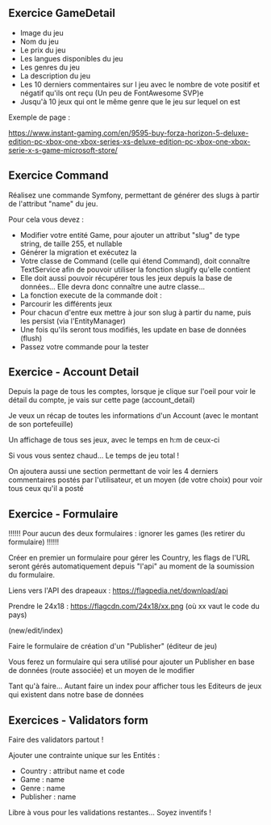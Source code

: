 
## Exercice GameDetail


- Image du jeu
- Nom du jeu
- Le prix du jeu
- Les langues disponibles du jeu
- Les genres du jeu
- La description du jeu
- Les 10 derniers commentaires sur l jeu avec le nombre de vote positif et négatif qu'ils ont reçu
  (Un peu de FontAwesome SVP)e
- Jusqu'à 10 jeux qui ont le même genre que le jeu sur lequel on est

Exemple de page :

https://www.instant-gaming.com/en/9595-buy-forza-horizon-5-deluxe-edition-pc-xbox-one-xbox-series-xs-deluxe-edition-pc-xbox-one-xbox-serie-x-s-game-microsoft-store/


## Exercice Command


Réalisez une commande Symfony, permettant de générer des slugs à partir de l'attribut "name" du jeu.

Pour cela vous devez :
- Modifier votre entité Game, pour ajouter un attribut "slug" de type string, de taille 255, et nullable
- Générer la migration et exécutez la
- Votre classe de Command (celle qui étend Command), doit connaître TextService afin de pouvoir utiliser la fonction slugify qu'elle contient
- Elle doit aussi pouvoir récupérer tous les jeux depuis la base de données... Elle devra donc connaître une autre classe...
- La fonction execute de la commande doit :
- Parcourir les différents jeux
- Pour chacun d'entre eux mettre à jour son slug à partir du name, puis les persist (via l'EntityManager)
- Une fois qu'ils seront tous modifiés, les update en base de données (flush)
- Passez votre commande pour la tester


## Exercice - Account Detail


Depuis la page de tous les comptes, lorsque je clique sur l'oeil pour voir le détail du compte, je vais sur cette page (account_detail)

Je veux un récap de toutes les informations d'un Account (avec le montant de son portefeuille)

Un affichage de tous ses jeux, avec le temps en h:m de ceux-ci

Si vous vous sentez chaud... Le temps de jeu total !

On ajoutera aussi une section permettant de voir les 4 derniers commentaires postés par l'utilisateur, et un moyen (de votre choix) pour voir tous ceux qu'il a posté


## Exercice - Formulaire

!!!!!!
Pour aucun des deux formulaires : ignorer les games (les retirer du formulaire)
!!!!!!

Créer en premier un formulaire pour gérer les Country, les flags de l'URL seront gérés automatiquement depuis "l'api" au moment de la soumission du formulaire.

Liens vers l'API des drapeaux : https://flagpedia.net/download/api

Prendre le 24x18 : https://flagcdn.com/24x18/xx.png (où xx vaut le code du pays)

(new/edit/index)

Faire le formulaire de création d'un "Publisher" (éditeur de jeu)

Vous ferez un formulaire qui sera utilisé pour ajouter un Publisher en base de données (route associée) et un moyen de le modifier

Tant qu'à faire... Autant faire un index pour afficher tous les Editeurs de jeux qui existent dans notre base de données


## Exercices - Validators form


Faire des validators partout !


Ajouter une contrainte unique sur les Entités :
- Country : attribut name et code
- Game : name
- Genre : name
- Publisher : name

Libre à vous pour les validations restantes... Soyez inventifs !

